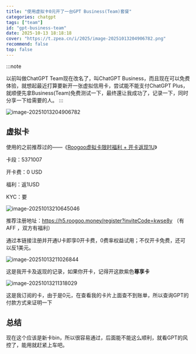 ```yaml
---
title: "使用虚拟卡0元开了一台GPT Business(Team)套餐"
categories: chatgpt
tags: ["team"]
id: "gpt-business-team"
date: 2025-10-13 18:18:18
cover: "https://t.zpea.cn/i/2025/image-20251013204906782.png"
recommend: false
top: false
---
```


:::note

以前叫做ChatGPT Team现在改名了，叫ChatGPT Business，而且现在可以免费体验，就想起最近打算要新开一张虚拟信用卡，尝试能不能支付ChatGPT Plus，就顺便先拿Business(Team)免费测试一下，最终還让我成功了，记录一下，同时分享一下给需要的人。
:::

![image-20251013204906782](https://t.zpea.cn/i/2025/image-20251013204906782.png)

## 虚拟卡

使用的之前推荐过的——《[Roogoo虚拟卡限时福利 + 开卡返现1U](https://mailberry.com.cn/2025/09/roogoo-free-credit-card/)》

卡段：5371007

开卡费：0 USD

福利：返1USD

KYC：要

![image-20251013210645046](https://t.zpea.cn/i/2025/image-20251013210645046.png)

推荐注册地址：https://h5.roogoo.money/register?inviteCode=kwse8y  （有AFF ，双方有福利）

通过本链接注册并开通U卡即享0开卡费，0费率权益试用；不仅开卡免费，还可以反1美元。

![image-20251013211026844](https://t.zpea.cn/i/2025/image-20251013211026844.png)



这是我开卡及返现的记录，如果你开卡，记得开这款紫色**尊享卡**

![image-20251013211318029](https://t.zpea.cn/i/2025/image-20251013211318029.png)

这是我订阅的卡，由于是0元，在查看我的卡片上面查不到账单，所以查询GPT的付款方式来证明一下

## 总结

现在这个应该是新卡bin，所以很容易通过，后面能不能这么顺利，就看GPT的风控了，能用就赶紧上车吧。